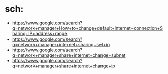 # sch:
- https://www.google.com/search?q=network+manager+How+to+change+default+Internet+connection+Sharing+IP+address+range
- https://www.google.com/search?q=network+manager+internet+sharing+set+ip
- https://www.google.com/search?q=network+manager+share+internet+change+subnet
- https://www.google.com/search?q=network+manager+share+internet+change+ip

